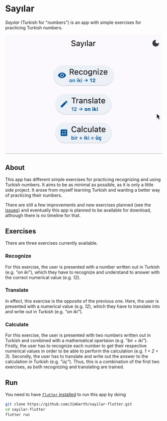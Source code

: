 # Sayılar

*Sayılar* (Turkish for "numbers") is an app with simple exercises for practicing
Turkish numbers.

![](example/example.gif)

## About

This app has different simple exercises for practicing recognizing and using
Turkish numbers.
It aims to be as minimal as possible, as it is only a little side project.
It arose from myself learning Turkish and wanting a better way of practicing
their numbers.

There are still a few improvements and new exercises planned (see the
[issues](https://github.com/JimGerth/sayilar-flutter/issues)) and eventually
this app is planned to be available for download, although there is no timeline
for that.


## Exercises

There are three exercises currently available.

### Recognize

For this exercise, the user is presented with a number written out in Turkish
(e.g. _"on iki"_), which they have to recognize and understand to answer with
the correct numerical value (e.g. _12_).

### Translate

In effect, this exercise is the opposite of the previous one.
Here, the user is presented with a numerical value (e.g. _12_), which they have
to translate into and write out in Turkish (e.g. _"on iki"_).

### Calculate

For this exercise, the user is presented with two numbers written out in Turkish
and combined with a mathematical opertaion (e.g. _"bir + iki"_).
Firstly, the user has to recognize each number to get their respective numerical
values in order to be able to perform the calculation (e.g. _1 + 2 = 3_).
Secondly, the user has to translate and write out the answer to the calculation
in Turkish (e.g. _"üç"_).
Thus, this is a combination of the first two exercises, as both recognizing and
translating are trained.


## Run

You need to have
[`flutter` installed](https://docs.flutter.dev/get-started/install)
to run this app by doing
```sh
git clone https://github.com/JimGerth/sayilar-flutter.git
cd sayilar-flutter
flutter run
```
